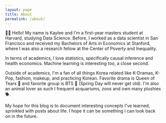 ```yaml
---
layout: page
title: About
permalink: /about/
---
```


👋🏼 Hello! My name is Kaylee and I'm a first-year masters student at Harvard, studying Data Science. Before, I worked as a data scientist in San Francisco and received my Bachelors of Arts in Economics at Stanford, where I was also a research fellow at the Center of Poverty and Inequality. 

In terms of academics, I love statistics, specifically causal inference and health economics. Machine learning is interesting too, a close second. 

Outside of academics, I'm a fan of all things Korea related like K-Dramas, K-Pop, fashion, makeup, and practicing Korean. Favorite drama is Queen of Tears 👑 and favorite group is BTS 💜 (Spring Day will never get old). I'm also an animal lover as such I frequent acquariums, zoos and own many plushies 🐕.

My hope for this blog is to document interesting concepts I've learned, sprinkled with posts about life. I hope it can be something I can look back on in the future.